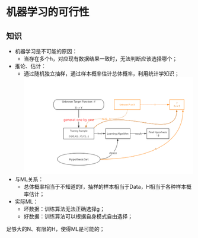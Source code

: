 # 机器学习的可行性

## 知识
- 机器学习是不可能的原因：
    - 当存在多个h，对应现有数据结果一致时，无法判断应该选择哪个；
- 推论、估计：
    - 通过随机独立抽样，通过样本概率估计总体概率，利用统计学知识；
    ![加入推论估计的组件](./image/ml-process-add-component.png)
- 与ML关系：
    - 总体概率相当于不知道的f，抽样的样本相当于Data，H相当于各种样本概率估计；
- 实际ML：
    - 坏数据：训练算法无法正确选择g；
    - 好数据：训练算法可以根据自身模式自由选择；

足够大的N、有限的H，使得ML是可能的；

